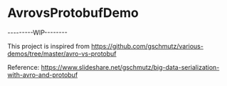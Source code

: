 # AvrovsProtobufDemo


---------WIP--------

This project is inspired from https://github.com/gschmutz/various-demos/tree/master/avro-vs-protobuf

Reference: https://www.slideshare.net/gschmutz/big-data-serialization-with-avro-and-protobuf
